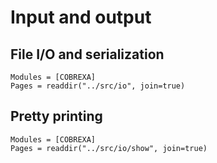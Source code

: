 # Input and output

## File I/O and serialization

```@autodocs
Modules = [COBREXA]
Pages = readdir("../src/io", join=true)
```

## Pretty printing

```@autodocs
Modules = [COBREXA]
Pages = readdir("../src/io/show", join=true)
```
